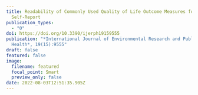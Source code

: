 ```yaml
---
title: Readability of Commonly Used Quality of Life Outcome Measures for Youth
  Self-Report
publication_types:
  - "0"
doi: https://doi.org/10.3390/ijerph19159555
publication: "*International Journal of Environmental Research and Public
  Health*, 19(15):9555"
draft: false
featured: false
image:
  filename: featured
  focal_point: Smart
  preview_only: false
date: 2022-08-03T12:51:35.905Z
---
```

